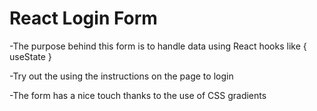 # React Login Form

-The purpose behind this form is to handle data using React hooks like { useState }

-Try out the using the instructions on the page to login

-The form has a nice touch thanks to the use of CSS gradients

